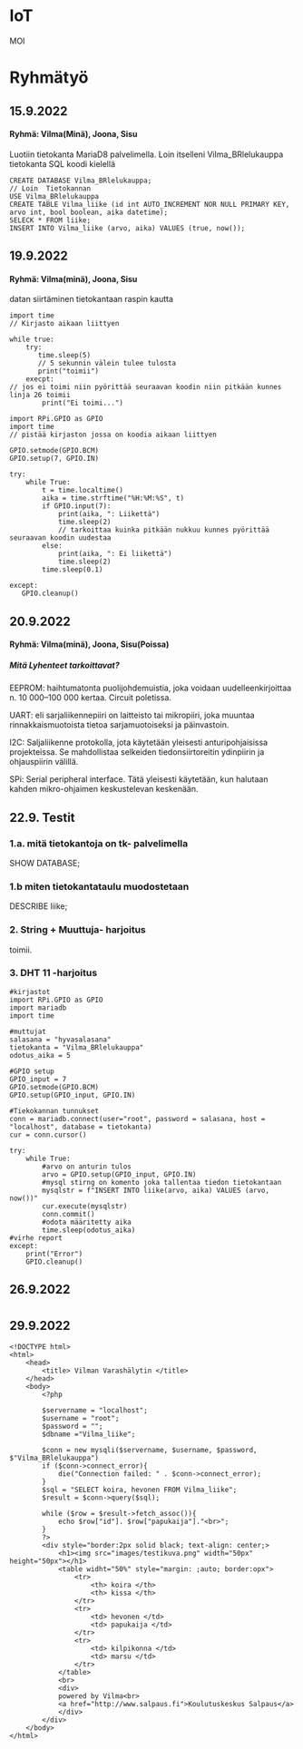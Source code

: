 # IoT
MOI
# Ryhmätyö
## 15.9.2022
#### Ryhmä: Vilma(Minä), Joona, Sisu

Luotiin tietokanta MariaD8 palvelimella. Loin itselleni Vilma_BRlelukauppa tietokanta SQL koodi kielellä

```
CREATE DATABASE Vilma_BRlelukauppa;
// Loin  Tietokannan
USE Vilma_BRlelukauppa
CREATE TABLE Vilma_liike (id int AUTO_INCREMENT NOR NULL PRIMARY KEY, arvo int, bool boolean, aika datetime);
SELECK * FROM liike;
INSERT INTO Vilma_liike (arvo, aika) VALUES (true, now());
```

## 19.9.2022
#### Ryhmä: Vilma(minä), Joona, Sisu

datan siirtäminen tietokantaan raspin kautta

```
import time
// Kirjasto aikaan liittyen

while true:
    try:
       time.sleep(5)
       // 5 sekunnin välein tulee tulosta
       print("toimii")
    execpt:
// jos ei toimi niin pyörittää seuraavan koodin niin pitkään kunnes linja 26 toimii
        print("Ei toimi...")
```

```
import RPi.GPIO as GPIO
import time
// pistää kirjaston jossa on koodia aikaan liittyen

GPIO.setmode(GPIO.BCM)
GPIO.setup(7, GPIO.IN)

try:
    while True:
        t = time.localtime()
        aika = time.strftime("%H:%M:%S", t)
        if GPIO.input(7):
            print(aika, ": Liikettä")
            time.sleep(2)
            // tarkoittaa kuinka pitkään nukkuu kunnes pyörittää seuraavan koodin uudestaa
        else:
            print(aika, ": Ei liikettä")
            time.sleep(2)
        time.sleep(0.1)
        
except:
   GPIO.cleanup()
```

## 20.9.2022
#### Ryhmä: Vilma(minä), Joona, Sisu(Poissa)

##### Mitä Lyhenteet tarkoittavat?

EEPROM: haihtumatonta puolijohdemuistia, joka voidaan uudelleenkirjoittaa n. 10 000–100 000 kertaa. Circuit poletissa.

UART: eli sarjaliikennepiiri on laitteisto tai mikropiiri, joka muuntaa rinnakkaismuotoista tietoa sarjamuotoiseksi ja päinvastoin.

I2C: Saljaliikenne protokolla, jota käytetään yleisesti anturipohjaisissa projekteissa. Se mahdollistaa selkeiden tiedonsiirtoreitin ydinpiirin ja ohjauspiirin välillä.

SPi: Serial peripheral interface. Tätä yleisesti käytetään, kun halutaan kahden mikro-ohjaimen keskustelevan keskenään.


## 22.9. Testit
### 1.a. mitä tietokantoja on tk- palvelimella
SHOW DATABASE;

### 1.b miten tietokantataulu muodostetaan
DESCRIBE liike;

### 2. String + Muuttuja- harjoitus
toimii.

### 3. DHT 11 -harjoitus
```
#kirjastot
import RPi.GPIO as GPIO
import mariadb
import time

#muttujat
salasana = "hyvasalasana"
tietokanta = "Vilma_BRlelukauppa"
odotus_aika = 5

#GPIO setup
GPIO_input = 7
GPIO.setmode(GPIO.BCM)
GPIO.setup(GPIO_input, GPIO.IN)

#Tiekokannan tunnukset
conn = mariadb.connect(user="root", password = salasana, host = "localhost", database = tietokanta)
cur = conn.cursor()

try:
    while True:
        #arvo on anturin tulos 
        arvo = GPIO.setup(GPIO_input, GPIO.IN)
        #mysql stirng on komento joka tallentaa tiedon tietokantaan
        mysqlstr = f"INSERT INTO liike(arvo, aika) VALUES (arvo, now())"
        cur.execute(mysqlstr)
        conn.commit()
        #odota määritetty aika
        time.sleep(odotus_aika)
#virhe report
except:
    print("Error")
    GPIO.cleanup()
```

## 26.9.2022
#
## 29.9.2022

```
<!DOCTYPE html>
<html>
    <head>
        <title> Vilman Varashälytin </title>
    </head>
    <body>
        <?php

        $servername = "localhost";
        $username = "root";
        $password = "";
        $dbname ="Vilma_liike";

        $conn = new mysqli($servername, $username, $password, $"Vilma_BRlelukauppa")
        if ($conn->connect_error){
            die("Connection failed: " . $conn->connect_error);
        }
        $sql = "SELECT koira, hevonen FROM Vilma_liike";
        $result = $conn->query($sql);

        while ($row = $result->fetch_assoc()){
            echo $row["id"]. $row["papukaija"]."<br>";
        }
        ?>
        <div style="border:2px solid black; text-align: center;>
            <h1><img src="images/testikuva.png" width="50px" height="50px"></h1>
            <table widht="50%" style="margin: ;auto; border:opx">
                <tr>
                    <th> koira </th>
                    <th> kissa </th>
                </tr>
                <tr>
                    <td> hevonen </td>
                    <td> papukaija </td>
                </tr>
                <tr>
                    <td> kilpikonna </td>
                    <td> marsu </td>
                </tr>
            </table>
            <br>
            <div>
            powered by Vilma<br>
            <a href="http://www.salpaus.fi">Koulutuskeskus Salpaus</a>
            </div>
        </div>
    </body>
</html>
```

